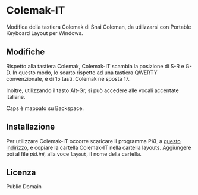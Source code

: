 # Colemak-IT

Modifica della tastiera Colemak di Shai Coleman, da utilizzarsi con Portable Keyboard Layout per Windows. 

## Modifiche 

Rispetto alla tastiera Colemak, Colemak-IT scambia la posizione di S-R e G-D.
In questo modo, lo scarto rispetto ad una tastiera QWERTY convenzionale, è di 15 tasti. Colemak ne sposta 17. 

Inoltre, utilizzando il tasto Alt-Gr, si può accedere alle vocali accentate italiane. 

Caps è mappato su Backspace. 

## Installazione

Per utilizzare Colemak-IT occorre scaricare il programma PKL a [questo indirizzo](http://pkl.sourceforge.net/), e copiare la cartella Colemak-IT nella cartella layouts. Aggiungere poi al file _pkl.ini_, alla voce `layout`, il nome della cartella. 

## Licenza

Public Domain
